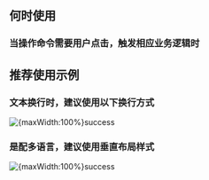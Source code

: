 ## 何时使用

### 当操作命令需要用户点击，触发相应业务逻辑时

## 推荐使用示例

### 文本换行时，建议使用以下换行方式

![{maxWidth:100%}success](001)

### 是配多语言，建议使用垂直布局样式

![{maxWidth:100%}success](002)
